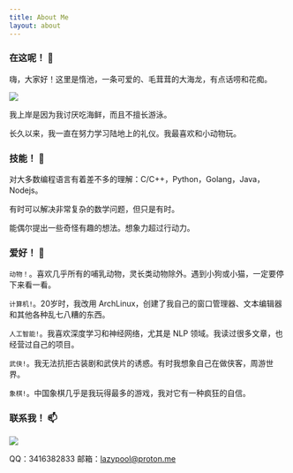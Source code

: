 ```yaml
---
title: About Me
layout: about
---
```

### 在这呢！ 👋

嗨，大家好！这里是惰池，一条可爱的、毛茸茸的大海龙，有点话唠和花痴。

![](/about/pic1.png)

我上岸是因为我讨厌吃海鲜，而且不擅长游泳。

长久以来，我一直在努力学习陆地上的礼仪。我最喜欢和小动物玩。

### 技能！ 🌱

对大多数编程语言有着差不多的理解：C/C++，Python，Golang，Java，Nodejs。

有时可以解决非常复杂的数学问题，但只是有时。

能偶尔提出一些奇怪有趣的想法。想象力超过行动力。

### 爱好！ 🔭

`动物！`。喜欢几乎所有的哺乳动物，灵长类动物除外。遇到小狗或小猫，一定要停下来看一看。

`计算机!`。20岁时，我改用 ArchLinux，创建了我自己的窗口管理器、文本编辑器和其他各种乱七八糟的东西。

`人工智能!`。我喜欢深度学习和神经网络，尤其是 NLP 领域。我读过很多文章，也经营过自己的项目。

`武侠!`。我无法抗拒古装剧和武侠片的诱惑。有时我想象自己在做侠客，周游世界。

`象棋!`。中国象棋几乎是我玩得最多的游戏，我对它有一种疯狂的自信。

### 联系我！ 📫

![](/about/pic2.png)

QQ：3416382833
邮箱：lazypool@proton.me
